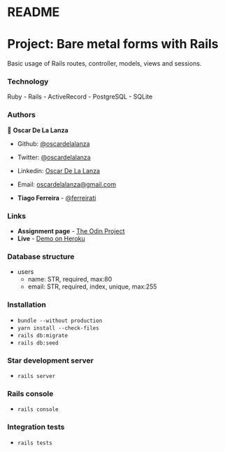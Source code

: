 # README 
# Project: Bare metal forms with Rails

Basic usage of Rails routes, controller, models, views and sessions.

### Technology

Ruby - Rails - ActiveRecord - PostgreSQL - SQLite 

### Authors

👤 **Oscar De La Lanza**

- Github: [@oscardelalanza](https://github.com/oscardelalanza)
- Twitter: [@oscardelalanza](https://twitter.com/oscardelalanza)
- Linkedin: [Oscar De La Lanza](https://www.linkedin.com/in/oscardelalanza/)
- Email: oscardelalanza@gmail.com

- **Tiago Ferreira** - [@ferreirati](https://github.com/ferreirati)

### Links

- **Assignment page** - [The Odin Project](hhttps://www.theodinproject.com/courses/ruby-on-rails/lessons/associations)
- **Live** - [Demo on Heroku](#)

### Database structure
- users
  - name: STR, required, max:80
  - email: STR, required, index, unique, max:255

### Installation
- `bundle --without production`
- `yarn install --check-files`
- `rails db:migrate` 
- `rails db:seed`

### Star development server
- `rails server`

### Rails console
- `rails console`

### Integration tests
- `rails tests`
